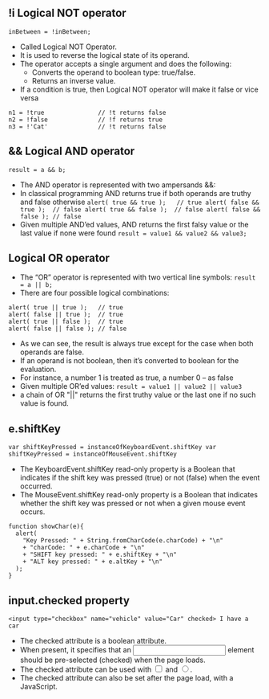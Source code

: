!i Logical NOT operator
-------------------------------------
``inBetween = !inBetween;``
* Called Logical NOT Operator. 
* It is used to reverse the logical state of its operand. 
* The operator accepts a single argument and does the following:
	* Converts the operand to boolean type: true/false.
	* Returns an inverse value.
* If a condition is true, then Logical NOT operator will make it false or vice versa
```
n1 = !true               // !t returns false
n2 = !false              // !f returns true
n3 = !'Cat'              // !t returns false
```

&& Logical AND operator
-------------------------------------
``result = a && b;``
* The AND operator is represented with two ampersands &&:
* In classical programming AND returns true if both operands are truthy and false otherwise
``alert( true && true );   // true
alert( false && true );  // false
alert( true && false );  // false
alert( false && false ); // false``
* Given multiple AND’ed values, AND returns the first falsy value or the last value if none were found
``result = value1 && value2 && value3;``


Logical OR operator
-------------------------------------
* The “OR” operator is represented with two vertical line symbols:
``result = a || b;``
* There are four possible logical combinations:
```
alert( true || true );   // true
alert( false || true );  // true
alert( true || false );  // true
alert( false || false ); // false
```
* As we can see, the result is always true except for the case when both operands are false.
* If an operand is not boolean, then it’s converted to boolean for the evaluation.
* For instance, a number 1 is treated as true, a number 0 – as false
* Given multiple OR’ed values:
``result = value1 || value2 || value3``
* a chain of OR "||" returns the first truthy value or the last one if no such value is found.


e.shiftKey
-------------------------------------
``var shiftKeyPressed = instanceOfKeyboardEvent.shiftKey
var shiftKeyPressed = instanceOfMouseEvent.shiftKey``
* The KeyboardEvent.shiftKey read-only property is a Boolean that indicates if the shift key was pressed (true) or not (false) when the event occurred.
* The MouseEvent.shiftKey read-only property is a Boolean that indicates whether the shift key was pressed or not when a given mouse event occurs.
```
function showChar(e){
  alert(
    "Key Pressed: " + String.fromCharCode(e.charCode) + "\n"
    + "charCode: " + e.charCode + "\n"
    + "SHIFT key pressed: " + e.shiftKey + "\n"
    + "ALT key pressed: " + e.altKey + "\n"
  );
}
```


input.checked property
-------------------------------------
``<input type="checkbox" name="vehicle" value="Car" checked> I have a car``
* The checked attribute is a boolean attribute.
* When present, it specifies that an <input> element should be pre-selected (checked) when the page loads.
* The checked attribute can be used with <input type="checkbox"> and <input type="radio">.
* The checked attribute can also be set after the page load, with a JavaScript.